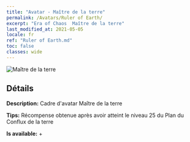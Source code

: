 ```yaml
---
title: "Avatar - Maître de la terre"
permalink: /Avatars/Ruler of Earth/
excerpt: "Era of Chaos  Maître de la terre"
last_modified_at: 2021-05-05
locale: fr
ref: "Ruler of Earth.md"
toc: false
classes: wide
---
```

 ![Maître de la terre](/images/a/avatarFrame_40.png)

## Détails

 **Description:** Cadre d'avatar Maître de la terre 

 **Tips:** Récompense obtenue après avoir atteint le niveau 25 du Plan du Conflux de la terre 

 **Is available:**  + 

